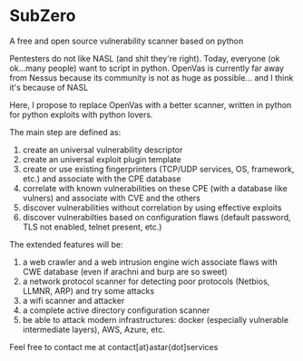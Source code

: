 # SubZero
A free and open source vulnerability scanner based on python

Pentesters do not like NASL (and shit they're right). Today, everyone (ok ok...many people) want to script in python.
OpenVas is currently far away from Nessus because its community is not as huge as possible... and I think it's because of NASL

Here, I propose to replace OpenVas with a better scanner, written in python for python exploits with python lovers.

The main step are defined as:
1) create an universal vulnerability descriptor
1) create an universal exploit plugin template
2) create or use existing fingerprinters (TCP/UDP services, OS, framework, etc.) and associate with the CPE database
3) correlate with known vulnerabilities on these CPE (with a database like vulners) and associate with CVE and the others
4) discover vulnerabilities without correlation by using effective exploits
5) discover vulnerabilties based on configuration flaws (default password, TLS not enabled, telnet present, etc.)

The extended features will be:
1) a web crawler and a web intrusion engine wich associate flaws with CWE database (even if arachni and burp are so sweet)
2) a network protocol scanner for detecting poor protocols (Netbios, LLMNR, ARP) and try some attacks
3) a wifi scanner and attacker
4) a complete active directory configuration scanner
5) be able to attack modern infrastructures: docker (especially vulnerable intermediate layers), AWS, Azure, etc.

Feel free to contact me at contact[at}astar{dot]services

